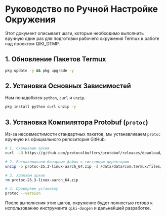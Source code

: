 # Руководство по Ручной Настройке Окружения

Этот документ описывает шаги, которые необходимо выполнить вручную один раз для подготовки рабочего окружения Termux к работе над проектом QIKI_DTMP.

## 1. Обновление Пакетов Termux

```bash
pkg update -y && pkg upgrade -y
```

## 2. Установка Основных Зависимостей

Нам понадобятся `python`, `curl` и `unzip`.

```bash
pkg install python curl unzip -y
```

## 3. Установка Компилятора Protobuf (`protoc`)

Из-за несовместимости стандартных пакетов, мы устанавливаем `protoc` вручную из официального репозитория GitHub.

```bash
# 1. Скачиваем архив
curl -LO https://github.com/protocolbuffers/protobuf/releases/download/v25.3/protoc-25.3-linux-aarch_64.zip

# 2. Распаковываем бинарные файлы в системную директорию
unzip -o protoc-25.3-linux-aarch_64.zip -d /data/data/com.termux/files/usr

# 3. Удаляем архив
rm protoc-25.3-linux-aarch_64.zip

# 4. Проверяем установку
protoc --version
```

После выполнения этих шагов, окружение будет полностью готово к использованию инструмента `qiki-docgen` и дальнейшей разработке.
